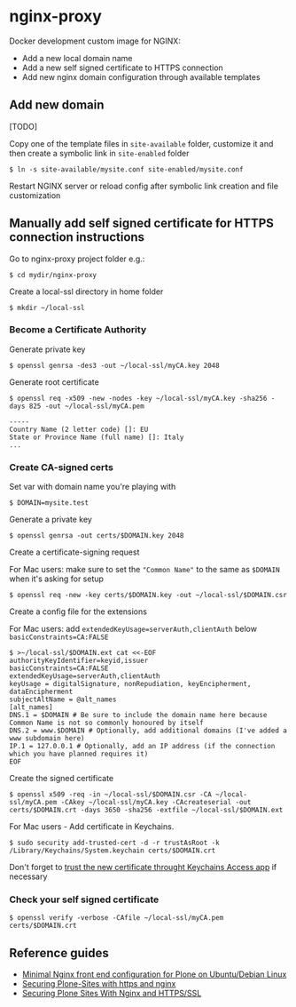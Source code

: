 # nginx-proxy

Docker development custom image for NGINX:

* Add a new local domain name
* Add a new self signed certificate to HTTPS connection
* Add new nginx domain configuration through available templates

## Add new domain

[TODO]

Copy one of the template files in ```site-available``` folder, customize it and then create a symbolic link in ```site-enabled``` folder

```
$ ln -s site-available/mysite.conf site-enabled/mysite.conf
```

Restart NGINX server or reload config after symbolic link creation and file customization


## Manually add self signed certificate for HTTPS connection instructions

Go to nginx-proxy project folder e.g.:
```
$ cd mydir/nginx-proxy
```

Create a local-ssl directory in home folder
```
$ mkdir ~/local-ssl
```

### Become a Certificate Authority

Generate private key
```
$ openssl genrsa -des3 -out ~/local-ssl/myCA.key 2048
```

Generate root certificate
```
$ openssl req -x509 -new -nodes -key ~/local-ssl/myCA.key -sha256 -days 825 -out ~/local-ssl/myCA.pem

-----
Country Name (2 letter code) []: EU
State or Province Name (full name) []: Italy
...
```

###  Create CA-signed certs
Set var with domain name you're playing with
```
$ DOMAIN=mysite.test
```

Generate a private key
```
$ openssl genrsa -out certs/$DOMAIN.key 2048
```

Create a certificate-signing request

For Mac users: make sure to set the ```"Common Name"``` to the same as ```$DOMAIN``` when it's asking for setup
```
$ openssl req -new -key certs/$DOMAIN.key -out ~/local-ssl/$DOMAIN.csr
```

Create a config file for the extensions

For Mac users: add ```extendedKeyUsage=serverAuth,clientAuth``` below ```basicConstraints=CA:FALSE```
```
$ >~/local-ssl/$DOMAIN.ext cat <<-EOF
authorityKeyIdentifier=keyid,issuer
basicConstraints=CA:FALSE
extendedKeyUsage=serverAuth,clientAuth
keyUsage = digitalSignature, nonRepudiation, keyEncipherment, dataEncipherment
subjectAltName = @alt_names
[alt_names]
DNS.1 = $DOMAIN # Be sure to include the domain name here because Common Name is not so commonly honoured by itself
DNS.2 = www.$DOMAIN # Optionally, add additional domains (I've added a www subdomain here)
IP.1 = 127.0.0.1 # Optionally, add an IP address (if the connection which you have planned requires it)
EOF
```

Create the signed certificate
```
$ openssl x509 -req -in ~/local-ssl/$DOMAIN.csr -CA ~/local-ssl/myCA.pem -CAkey ~/local-ssl/myCA.key -CAcreateserial -out certs/$DOMAIN.crt -days 3650 -sha256 -extfile ~/local-ssl/$DOMAIN.ext
```

For Mac users - Add certificate in Keychains.
```
$ sudo security add-trusted-cert -d -r trustAsRoot -k /Library/Keychains/System.keychain certs/$DOMAIN.crt
```

Don't forget to [trust the new certificate throught Keychains Access app](https://support.apple.com/en-gb/guide/keychain-access/kyca11871/mac) if necessary

### Check your self signed certificate
```
$ openssl verify -verbose -CAfile ~/local-ssl/myCA.pem certs/$DOMAIN.crt
```


## Reference guides

* [Minimal Nginx front end configuration for Plone on Ubuntu/Debian Linux](https://docs.plone.org/manage/deploying/front-end/nginx.html#minimal-nginx-front-end-configuration-for-plone-on-ubuntu-debian-linux)
* [Securing Plone-Sites with https and nginx](https://www.starzel.de/blog/securing-plone-sites-with-https-and-nginx)
* [Securing Plone Sites With Nginx and HTTPS/SSL](https://designinterventionsystems.com/plone-blog/securing-plone-sites-with-nginx-and-https-ssl)
